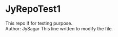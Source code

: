 # JyRepoTest1
This repo if for testing purpose.
<br>
Author: JySagar
This line written to modify the file.